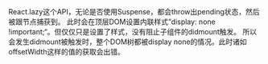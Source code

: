 React.lazy这个API，无论是否使用Suspense，都会throw出pending状态，然后被跟节点捕获到。
此时会在顶层DOM设置内联样式”display: none !important;“。但仅仅只是设置了样式，没有阻止子组件的didmount触发。
所以会发生didmount被触发时，整个DOM树都被display none的情况。此时诸如offsetWidth这样的值的获取会出错。